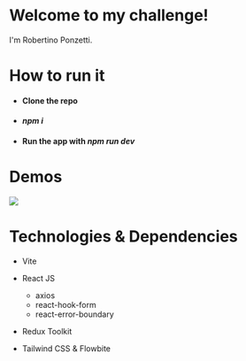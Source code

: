 # Welcome to my challenge!

I'm Robertino Ponzetti.

# How to run it

- #### Clone the repo
- #### _npm i_
- #### Run the app with _npm run dev_

# Demos

![](https://github.com/roberponzetti/people-challenge/people-challenge-animation.gif)

# Technologies & Dependencies  

- Vite

- React JS
  - axios
  * react-hook-form
  + react-error-boundary
  
- Redux Toolkit
  
- Tailwind CSS & Flowbite
